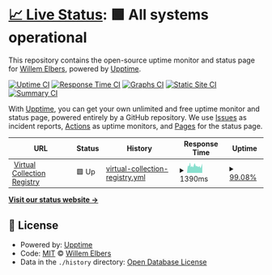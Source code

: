 # [📈 Live Status](https://WillemElbers.github.io/status): <!--live status--> **🟩 All systems operational**

This repository contains the open-source uptime monitor and status page for [Willem Elbers](https://WillemElbers.github.io/status), powered by [Upptime](https://github.com/upptime/upptime).

[![Uptime CI](https://github.com/WillemElbers/status/workflows/Uptime%20CI/badge.svg)](https://github.com/WillemElbers/status/actions?query=workflow%3A%22Uptime+CI%22)
[![Response Time CI](https://github.com/WillemElbers/status/workflows/Response%20Time%20CI/badge.svg)](https://github.com/WillemElbers/status/actions?query=workflow%3A%22Response+Time+CI%22)
[![Graphs CI](https://github.com/WillemElbers/status/workflows/Graphs%20CI/badge.svg)](https://github.com/WillemElbers/status/actions?query=workflow%3A%22Graphs+CI%22)
[![Static Site CI](https://github.com/WillemElbers/status/workflows/Static%20Site%20CI/badge.svg)](https://github.com/WillemElbers/status/actions?query=workflow%3A%22Static+Site+CI%22)
[![Summary CI](https://github.com/WillemElbers/status/workflows/Summary%20CI/badge.svg)](https://github.com/WillemElbers/status/actions?query=workflow%3A%22Summary+CI%22)

With [Upptime](https://upptime.js.org), you can get your own unlimited and free uptime monitor and status page, powered entirely by a GitHub repository. We use [Issues](https://github.com/WillemElbers/status/issues) as incident reports, [Actions](https://github.com/WillemElbers/status/actions) as uptime monitors, and [Pages](https://WillemElbers.github.io/status) for the status page.

<!--start: status pages-->
<!-- This summary is generated by Upptime (https://github.com/upptime/upptime) -->
<!-- Do not edit this manually, your changes will be overwritten -->
<!-- prettier-ignore -->
| URL | Status | History | Response Time | Uptime |
| --- | ------ | ------- | ------------- | ------ |
| <img alt="" src="https://icons.duckduckgo.com/ip3/collections.clarin.eu.ico" height="13"> [Virtual Collection Registry](https://collections.clarin.eu/) | 🟩 Up | [virtual-collection-registry.yml](https://github.com/WillemElbers/status/commits/HEAD/history/virtual-collection-registry.yml) | <details><summary><img alt="Response time graph" src="./graphs/virtual-collection-registry/response-time-week.png" height="20"> 1390ms</summary><br><a href="https://WillemElbers.github.io/status/history/virtual-collection-registry"><img alt="Response time 1449" src="https://img.shields.io/endpoint?url=https%3A%2F%2Fraw.githubusercontent.com%2FWillemElbers%2Fstatus%2FHEAD%2Fapi%2Fvirtual-collection-registry%2Fresponse-time.json"></a><br><a href="https://WillemElbers.github.io/status/history/virtual-collection-registry"><img alt="24-hour response time 1400" src="https://img.shields.io/endpoint?url=https%3A%2F%2Fraw.githubusercontent.com%2FWillemElbers%2Fstatus%2FHEAD%2Fapi%2Fvirtual-collection-registry%2Fresponse-time-day.json"></a><br><a href="https://WillemElbers.github.io/status/history/virtual-collection-registry"><img alt="7-day response time 1390" src="https://img.shields.io/endpoint?url=https%3A%2F%2Fraw.githubusercontent.com%2FWillemElbers%2Fstatus%2FHEAD%2Fapi%2Fvirtual-collection-registry%2Fresponse-time-week.json"></a><br><a href="https://WillemElbers.github.io/status/history/virtual-collection-registry"><img alt="30-day response time 1439" src="https://img.shields.io/endpoint?url=https%3A%2F%2Fraw.githubusercontent.com%2FWillemElbers%2Fstatus%2FHEAD%2Fapi%2Fvirtual-collection-registry%2Fresponse-time-month.json"></a><br><a href="https://WillemElbers.github.io/status/history/virtual-collection-registry"><img alt="1-year response time 1502" src="https://img.shields.io/endpoint?url=https%3A%2F%2Fraw.githubusercontent.com%2FWillemElbers%2Fstatus%2FHEAD%2Fapi%2Fvirtual-collection-registry%2Fresponse-time-year.json"></a></details> | <details><summary><a href="https://WillemElbers.github.io/status/history/virtual-collection-registry">99.08%</a></summary><a href="https://WillemElbers.github.io/status/history/virtual-collection-registry"><img alt="All-time uptime 99.84%" src="https://img.shields.io/endpoint?url=https%3A%2F%2Fraw.githubusercontent.com%2FWillemElbers%2Fstatus%2FHEAD%2Fapi%2Fvirtual-collection-registry%2Fuptime.json"></a><br><a href="https://WillemElbers.github.io/status/history/virtual-collection-registry"><img alt="24-hour uptime 93.54%" src="https://img.shields.io/endpoint?url=https%3A%2F%2Fraw.githubusercontent.com%2FWillemElbers%2Fstatus%2FHEAD%2Fapi%2Fvirtual-collection-registry%2Fuptime-day.json"></a><br><a href="https://WillemElbers.github.io/status/history/virtual-collection-registry"><img alt="7-day uptime 99.08%" src="https://img.shields.io/endpoint?url=https%3A%2F%2Fraw.githubusercontent.com%2FWillemElbers%2Fstatus%2FHEAD%2Fapi%2Fvirtual-collection-registry%2Fuptime-week.json"></a><br><a href="https://WillemElbers.github.io/status/history/virtual-collection-registry"><img alt="30-day uptime 99.79%" src="https://img.shields.io/endpoint?url=https%3A%2F%2Fraw.githubusercontent.com%2FWillemElbers%2Fstatus%2FHEAD%2Fapi%2Fvirtual-collection-registry%2Fuptime-month.json"></a><br><a href="https://WillemElbers.github.io/status/history/virtual-collection-registry"><img alt="1-year uptime 99.79%" src="https://img.shields.io/endpoint?url=https%3A%2F%2Fraw.githubusercontent.com%2FWillemElbers%2Fstatus%2FHEAD%2Fapi%2Fvirtual-collection-registry%2Fuptime-year.json"></a></details>

<!--end: status pages-->

[**Visit our status website →**](https://WillemElbers.github.io/status)

## 📄 License

- Powered by: [Upptime](https://github.com/upptime/upptime)
- Code: [MIT](./LICENSE) © [Willem Elbers](https://WillemElbers.github.io/status)
- Data in the `./history` directory: [Open Database License](https://opendatacommons.org/licenses/odbl/1-0/)
